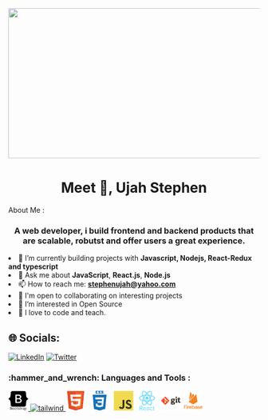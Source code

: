 
      
      
<div align="center">
  <img src="https://media.giphy.com/media/dWesBcTLavkZuG35MI/giphy.gif" width="600" height="300"/>
</div>

<h1 align="center">Meet 👋,  Ujah Stephen</h1>
About Me : <h3 align="center">A web developer, i build frontend and backend products that are scalable, robutst and offer users a great experience.</h3


- 🔭 I’m currently building projects with **Javascript, Nodejs, React-Redux and typescript** 
- 💬 Ask me about  **JavaScript**, **React.js**,  **Node.js**
- 📫 How to reach me: **stephenujah@yahoo.com**
- 🤝 I'm open to collaborating on interesting projects
- 🤝 I’m interested in Open Source
- 📝 I love to code and teach.


## 🌐 Socials:
[![LinkedIn](https://img.shields.io/badge/LinkedIn-%230077B5.svg?logo=linkedin&logoColor=white)](https://www.linkedin.com/in/ujah-stephen-4a3a8782/) [![Twitter](https://img.shields.io/badge/Twitter-%231DA1F2.svg?logo=Twitter&logoColor=white)](https://twitter.com/Prof_Ochosteve) 


<h3 align="left"> :hammer_and_wrench: Languages and Tools :</h3>
<p align="left"> 
      <a href="https://getbootstrap.com" target="_blank" rel="noreferrer">
       <img src="https://raw.githubusercontent.com/devicons/devicon/master/icons/bootstrap/bootstrap-plain-wordmark.svg" alt="bootstrap" width="40" height="40"/> 
       </a>
    <a href="https://tailwindcss.com/" target="_blank" rel="noreferrer"> <img src="https://www.vectorlogo.zone/logos/tailwindcss/tailwindcss-icon.svg" alt="tailwind" width="40" height="40"/> 
     </a> 
         <img src="https://github.com/devicons/devicon/blob/master/icons/html5/html5-original.svg" title="HTML5" alt="HTML" width="40" height="40"/>&nbsp;
         <img src="https://github.com/devicons/devicon/blob/master/icons/css3/css3-plain-wordmark.svg"  title="CSS3" alt="CSS" width="40" height="40"/>&nbsp;
         <img src="https://github.com/devicons/devicon/blob/master/icons/javascript/javascript-original.svg" title="JavaScript" alt="JavaScript" width="40" height="40"/>&nbsp;
         <img src="https://github.com/devicons/devicon/blob/master/icons/react/react-original-wordmark.svg" title="React" alt="React" width="40" height="40"/>&nbsp;
        <img src="https://github.com/devicons/devicon/blob/master/icons/git/git-original-wordmark.svg" title="Git" **alt="Git" width="40" height="40"/>
        <img src="https://github.com/devicons/devicon/blob/master/icons/firebase/firebase-plain-wordmark.svg" title="Firebase" alt="Firebase" width="40" height="40"/>&nbsp;
     
    


       
       


 </p>

     

      


      
      

